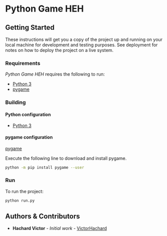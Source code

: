 # Python Game HEH

## Getting Started

These instructions will get you a copy of the project up and running on your local machine for development and testing purposes. See deployment for notes on how to deploy the project on a live system.

### Requirements

*Python Game HEH* requires the following to run:

- [Python 3](https://www.python.org/)
- [pygame](https://pypi.org/project/pygame/)

### Building

#### Python configuration

- [Python 3](https://www.python.org/)

#### pygame configuration

[pygame](https://pypi.org/project/pygame/)

Execute the following line to download and install pygame.

```bash
python -m pip install pygame --user
```

### Run

To run the project:

```bash
python run.py
```

## Authors & Contributors

* **Hachard Victor** - *Initial work* - [VictorHachard](https://github.com/VictorHachard)

